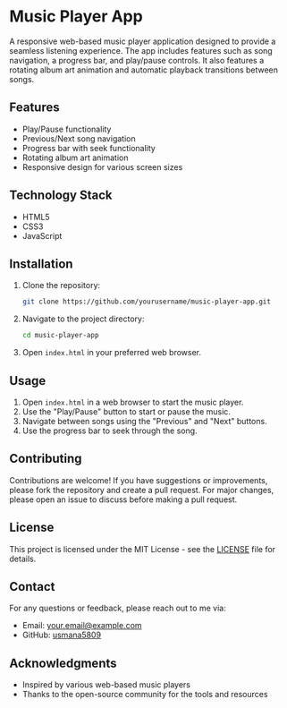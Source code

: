 # Music Player App

A responsive web-based music player application designed to provide a seamless listening experience. The app includes features such as song navigation, a progress bar, and play/pause controls. It also features a rotating album art animation and automatic playback transitions between songs.

## Features

- Play/Pause functionality
- Previous/Next song navigation
- Progress bar with seek functionality
- Rotating album art animation
- Responsive design for various screen sizes

## Technology Stack

- HTML5
- CSS3
- JavaScript

## Installation

1. Clone the repository:

    ```bash
    git clone https://github.com/yourusername/music-player-app.git
    ```

2. Navigate to the project directory:

    ```bash
    cd music-player-app
    ```

3. Open `index.html` in your preferred web browser.

## Usage

1. Open `index.html` in a web browser to start the music player.
2. Use the "Play/Pause" button to start or pause the music.
3. Navigate between songs using the "Previous" and "Next" buttons.
4. Use the progress bar to seek through the song.

## Contributing

Contributions are welcome! If you have suggestions or improvements, please fork the repository and create a pull request. For major changes, please open an issue to discuss before making a pull request.

## License

This project is licensed under the MIT License - see the [LICENSE](LICENSE) file for details.

## Contact

For any questions or feedback, please reach out to me via:

- Email: [your.email@example.com](mailto:usmanazlfiqar2001@gmail.com)
- GitHub: [usmana5809](https://github.com/5809)

## Acknowledgments

- Inspired by various web-based music players
- Thanks to the open-source community for the tools and resources

